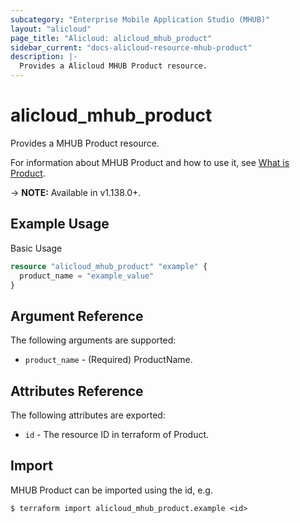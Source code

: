 ```yaml
---
subcategory: "Enterprise Mobile Application Studio (MHUB)"
layout: "alicloud"
page_title: "Alicloud: alicloud_mhub_product"
sidebar_current: "docs-alicloud-resource-mhub-product"
description: |-
  Provides a Alicloud MHUB Product resource.
---
```


# alicloud\_mhub\_product

Provides a MHUB Product resource.

For information about MHUB Product and how to use it, see [What is Product](https://help.aliyun.com/product/65109.html).

-> **NOTE:** Available in v1.138.0+.

## Example Usage

Basic Usage

```terraform
resource "alicloud_mhub_product" "example" {
  product_name = "example_value"
}

```

## Argument Reference

The following arguments are supported:

* `product_name` - (Required) ProductName.

## Attributes Reference

The following attributes are exported:

* `id` - The resource ID in terraform of Product.

## Import

MHUB Product can be imported using the id, e.g.

```
$ terraform import alicloud_mhub_product.example <id>
```